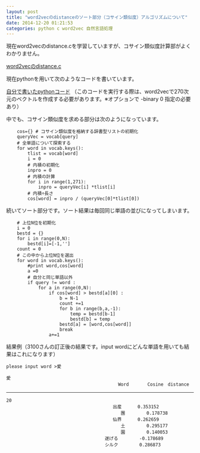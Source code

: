 ```yaml
---
layout: post
title: "word2vecのdistanceのソート部分（コサイン類似度）アルゴリズムについて"
date: 2014-12-20 01:21:53
categories: python c word2vec 自然言語処理
---
```

<p>現在word2vecのdistance.cを学習していますが、コサイン類似度計算部がよくわかりません。</p>

<p><a href="https://gist.github.com/anonymous/051324db98614eaed22f" rel="nofollow">word2vecのdistance.c</a></p>

<p>現在pythonを用いて次のようなコードを書いています。</p>

<p><a href="https://gist.github.com/anonymous/1068397a74ef7bdeedf9" rel="nofollow">自分で書いたpythonコード</a>
（このコードを実行する際は、word2vecで270次元のベクトルを作成する必要があります。※オプションで -binary 0 指定の必要あり）</p>

<p>中でも、コサイン類似度を求める部分は次のようになっています。</p>

<pre><code>    cos={} # コサイン類似度を格納する辞書型リストの初期化
    queryVec = vocab[query]
    # 全単語について探索する
    for word in vocab.keys():
        tlist = vocab[word]
        i = 0
        # 内積の初期化
        inpro = 0
        # 内積の計算
        for i in range(1,271):
            inpro = queryVec[i] *tlist[i]
        # 内積÷長さ
        cos[word] = inpro / (queryVec[0]*tlist[0])
</code></pre>

<p>続いてソート部分です。ソート結果は毎回同じ単語の並びになってしまいます。</p>

<pre><code>    # 上位N位を初期化
    i = 0
    bestd = {}
    for i in range(0,N):
        bestd[i]=[-1,'']
    count = 0
    # この中から上位N位を選出
    for word in vocab.keys():
        #print word,cos[word]
        a =0
        # 自分と同じ単語以外
        if query != word :
            for a in range(0,N):
                if cos[word] &gt; bestd[a][0] :
                    b = N-1
                    count +=1
                    for b in range(b,a,-1):
                        temp = bestd[b-1]
                        bestd[b] = temp
                    bestd[a] = [word,cos[word]]
                    break
                a+=1
</code></pre>

<p>結果例（3100さんの訂正後の結果です。input wordにどんな単語を用いても結果はこれになります）</p>

<pre><code>please input word &gt;愛

愛
                                          Word       Cosine　distance
</code></pre>

<hr>

<pre><code>20
                                        出産      0.353152
                                           團        0.178738
                                        仙界      0.262659
                                           土        0.295177
                                           園        0.140053
                                     遂げる        -0.178689
                                     シルク        0.286873
</code></pre>
